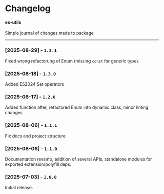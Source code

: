 # Changelog
#### es-utils

Simple journal of changes made to package

---

### [2025-08-29] - `1.3.1`

Fixed wrong refactorung of Enum (missing `const` for generic type). 

### [2025-08-18] - `1.3.0`

Added ES2024 Set operators

### [2025-08-17] - `1.2.0`

Added function after, refactored Enum into dynamic class, minor linting changes

### [2025-08-06] - `1.1.1`

Fix docs and project structure

### [2025-08-06] - `1.1.0`

Documentation revamp, addition of several APIs, standalone modules for exported extension/polyfill deps.

### [2025-07-03] - `1.0.0`

Initial release.
